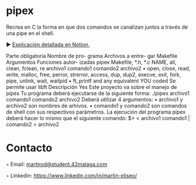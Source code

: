 # pipex
Recrea en C la forma en que dos comandos se canalizan juntos a través de una pipe en el shell.

► [Explicación detallada en Notion.](https://www.notion.so/push_swap-88358e73b0244bcb8de473879c5da05a)

Parte obligatoria
Nombre de pro-
grama
Archivos a entre-
gar
Makefile
Argumentos
Funciones autor-
izadas
pipex
Makefile, *.h, *.c
NAME, all, clean, fclean, re
archivo1 comando1 comando2 archivo2
• open, close, read, write,
malloc, free, perror,
strerror, access, dup, dup2,
execve, exit, fork, pipe,
unlink, wait, waitpid
• ft_printf and any equivalent
YOU coded
Se permite usar
libft
Descripción
Yes
Este proyecto va sobre el manejo de pipes
Tu programa deberá ejecutarse de la siguiente forma:
./pipex archivo1 comando1 comando2 archivo2
Deberá utilizar 4 argumentos:
• archivo1 y archivo2 son nombres de arhivos.
• comando1 y comando2 son comandos de shell con sus respectivos parámetros.
La ejecución del programa pipex deberá hacer lo mismo que el siguiente comando:
$> < archivo1 comando1 | comando2 > archivo2

# Contacto 

◦ Email: martirod@student.42malaga.com

◦ Linkedin: https://www.linkedin.com/in/martin-eliseo/
